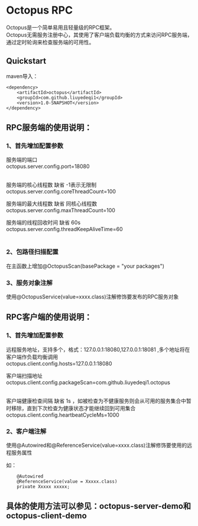 # Octopus RPC
Octopus是一个简单易用且轻量级的RPC框架。 <br/>
Octopus无需服务注册中心，其使用了客户端负载均衡的方式来访问RPC服务端，通过定时轮询来检查服务端的可用性。

## Quickstart
maven导入：
```
<dependency>
    <artifactId>octopus</artifactId>
    <groupId>com.github.liuyedeqi1</groupId>
    <version>1.0-SNAPSHOT</version>
</dependency>
```


##  RPC服务端的使用说明：

###  1、首先增加配置参数

服务端的端口<br/>
octopus.server.config.port=18080<br/><br/>

服务端的核心线程数  缺省 -1表示无限制<br/>
octopus.server.config.coreThreadCount=100<br/>

服务端的最大线程数  缺省 同核心线程数<br/>
octopus.server.config.maxThreadCount=100<br/>

服务端的线程回收时间 缺省 60s<br/>
octopus.server.config.threadKeepAliveTime=60<br/><br/>

###  2、包路径扫描配置
在主函数上增加@OctopusScan(basePackage = "your packages")<br/>

###  3、服务对象注解
使用@OctopusService(value=xxxx.class)注解修饰要发布的RPC服务对象<br/>


##  RPC客户端的使用说明：
###  1、首先增加配置参数

远程服务地址，支持多个，格式：127.0.0.1:18080,127.0.0.1:18081 ,多个地址将在客户端作负载均衡调用<br/>
octopus.client.config.hosts=127.0.0.1:18080<br/>

客户端扫描地址<br/>
octopus.client.config.packageScan=com.github.liuyedeqi1.octopus<br/><br/>

客户端健康检查间隔 缺省 1s ，如被检查为不健康服务则会从可用的服务集合中暂时移除，直到下次检查为健康状态才能继续回到可用集合<br/>
octopus.client.config.heartbeatCycleMs=1000<br/>

###  2、客户端注解
使用@Autowired和@ReferenceService(value=xxxx.class)注解修饰要使用的远程服务属性<br/>

如：
```
    @Autowired
    @ReferenceService(value = Xxxxx.class)
    private Xxxxx xxxxx;
```

## 具体的使用方法可以参见：octopus-server-demo和octopus-client-demo
